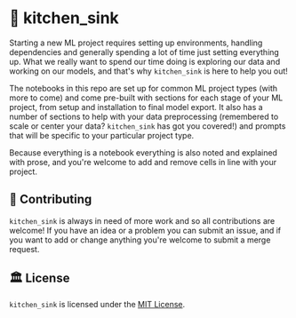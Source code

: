 # 🚰 kitchen_sink

Starting a new ML project requires setting up environments, handling dependencies and generally spending a lot of time just setting everything up. What we really want to spend our time doing is exploring our data and working on our models, and that's why `kitchen_sink` is here to help you out!

The notebooks in this repo are set up for common ML project types (with more to come) and come pre-built with sections for each stage of your ML project, from setup and installation to final model export. It also has a number of sections to help with your data preprocessing (remembered to scale or center your data? `kitchen_sink` has got you covered!) and prompts that will be specific to your particular project type.

Because everything is a notebook everything is also noted and explained with prose, and you're welcome to add and remove cells in line with your project.

## 🤝 Contributing

`kitchen_sink` is always in need of more work and so all contributions are welcome! If you have an idea or a problem you can submit an issue, and if you want to add or change anything you're welcome to submit a merge request.

## 🏛 License

`kitchen_sink` is licensed under the [MIT License](https://github.com/BHouwens/kitchen_sink/blob/main/LICENSE).